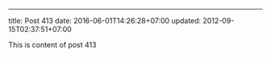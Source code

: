 ---
title: Post 413
date: 2016-06-01T14:26:28+07:00
updated: 2012-09-15T02:37:51+07:00

This is content of post 413